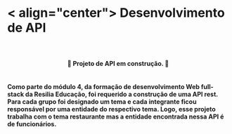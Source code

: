 #  < align="center"> Desenvolvimento de API 
<br>
<h4 align="center"> 
🚧 Projeto de API em construção. 🚧
<h4>
<br>
Como parte do módulo 4, da formação de desenvolvimento Web full-stack da Resilia Educação, foi requerido a construção de uma API rest. Para cada grupo foi designado um tema e cada integrante ficou responsável por uma entidade do respectivo tema. Logo, esse projeto trabalha com o tema restaurante mas a entidade encontrada nessa API é de funcionários.  
